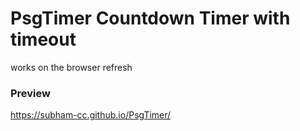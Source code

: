 # PsgTimer Countdown Timer with timeout 
works on the browser refresh
### Preview 
https://subham-cc.github.io/PsgTimer/
